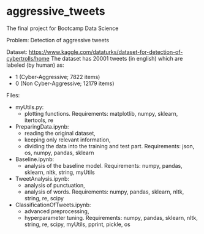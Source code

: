 # aggressive_tweets
The final project for Bootcamp Data Science

Problem: 
Detection of aggressive tweets

Dataset: 
https://www.kaggle.com/dataturks/dataset-for-detection-of-cybertrolls/home
The dataset has 20001 tweets (in english) which are labeled (by human) as:
- 1 (Cyber-Aggressive; 7822 items)
- 0 (Non Cyber-Aggressive; 12179 items)

Files:
* myUtils.py:
  - plotting functions.
  Requirements:
    matplotlib, numpy, sklearn, itertools, re
* PreparingData.ipynb:
  - reading the original dataset,
  - keeping only relevant information,
  - dividing the data into the training and test part.
  Requirements:
    json, os, numpy, pandas, sklearn
* Baseline.ipynb:
  - analysis of the baseline model.
  Requirements:
    numpy, pandas, sklearn, nltk, string, myUtils
* TweetAnalysis.ipynb:
  - analysis of punctuation,
  - analysis of words.
  Requirements:
    numpy, pandas, sklearn, nltk, string, re, scipy
* ClassificationOfTweets.ipynb:
  - advanced preprocessing,
  - hyperparameter tuning.
  Requirements:
    numpy, pandas, sklearn, nltk, string, re, scipy, myUtils, pprint, pickle, os